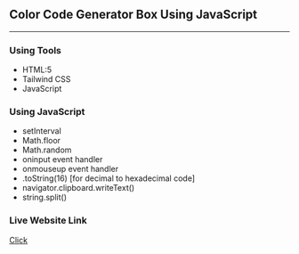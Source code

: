 ## Color Code Generator Box Using JavaScript
****

### Using Tools
* HTML:5
* Tailwind CSS
* JavaScript

### Using JavaScript
* setInterval
* Math.floor
* Math.random
* oninput event handler
* onmouseup event handler
* .toString(16) [for decimal to hexadecimal code]
* navigator.clipboard.writeText()
* string.split()

### Live Website Link
<a href="https://rejoyanislam.github.io/colorcode-generator-box/">Click</a>